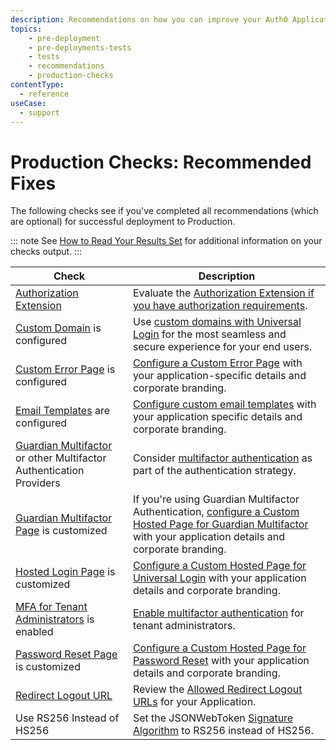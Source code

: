```yaml
---
description: Recommendations on how you can improve your Auth0 Application prior to production deployment
topics:
    - pre-deployment
    - pre-deployments-tests
    - tests
    - recommendations
    - production-checks
contentType:
  - reference
useCase:
  - support
---
```


# Production Checks: Recommended Fixes

The following checks see if you've completed all recommendations (which are optional) for successful deployment to Production.

::: note
See [How to Read Your Results Set](/pre-deployment/how-to-run-test#how-to-read-your-results-set) for additional information on your checks output.
:::

| Check | Description |
| ---- | ----------- |
| [Authorization Extension](/extensions/authorization-extension/v2) | Evaluate the [Authorization Extension if you have authorization requirements](${manage_url}/#/extensions). |
| [Custom Domain](/custom-domains) is configured | Use [custom domains with Universal Login](${manage_url}/#/tenant/custom_domains) for the most seamless and secure experience for your end users. |
| [Custom Error Page](/hosted-pages/custom-error-pages) is configured | [Configure a Custom Error Page](${manage_url}/#/account) with your application-specific details and corporate branding. |
| [Email Templates](/email/custom) are configured | [Configure custom email templates](${manage_url}/#/emails) with your application specific details and corporate branding. |
| [Guardian Multifactor](/multifactor-authentication) or other Multifactor Authentication Providers | Consider [multifactor authentication](${manage_url}/#/guardian) as part of the authentication strategy. |
| [Guardian Multifactor Page](/hosted-pages/guardian) is customized | If you're using Guardian Multifactor Authentication, [configure a Custom Hosted Page for Guardian Multifactor](${manage_url}/#/guardian_mfa_page) with your application details and corporate branding. |
| [Hosted Login Page](/hosted-pages/login) is customized | [Configure a Custom Hosted Page for Universal Login](${manage_url}/#/login_page) with your application details and corporate branding. |
| [MFA for Tenant Administrators](/tutorials/manage-dashboard-admins) is enabled | [Enable multifactor authentication](${manage_url}/#/account/admins) for tenant administrators. |
| [Password Reset Page](/hosted-pages/password-reset) is customized | [Configure a Custom Hosted Page for Password Reset](${manage_url}/#/password_reset) with your application details and corporate branding. |
| [Redirect Logout URL](/logout#set-the-allowed-logout-urls-at-the-account-level) | Review the [Allowed Redirect Logout URLs](${manage_url}/#/account/advanced) for your Application. |
| Use RS256 Instead of HS256 | Set the JSONWebToken [Signature Algorithm](/apis#signing-algorithms) to RS256 instead of HS256. |
